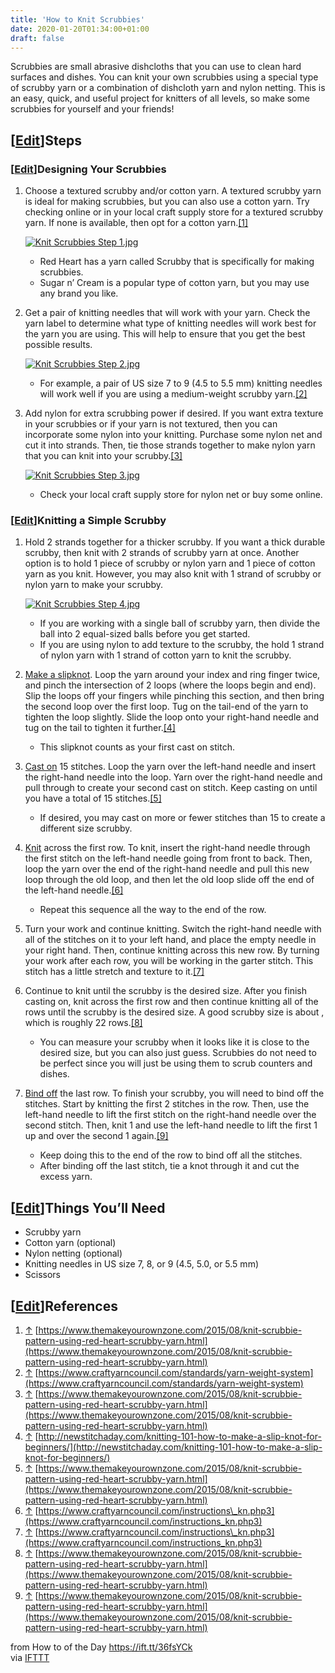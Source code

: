 ```yaml
---
title: 'How to Knit Scrubbies'
date: 2020-01-20T01:34:00+01:00
draft: false
---
```


Scrubbies are small abrasive dishcloths that you can use to clean hard surfaces and dishes. You can knit your own scrubbies using a special type of scrubby yarn or a combination of dishcloth yarn and nylon netting. This is an easy, quick, and useful project for knitters of all levels, so make some scrubbies for yourself and your friends!

\[[Edit](https://www.wikihow.com/index.php?title=Knit-Scrubbies&action=edit&section=1 "Edit section: Steps")\]Steps
-------------------------------------------------------------------------------------------------------------------

### \[[Edit](https://www.wikihow.com/index.php?title=Knit-Scrubbies&action=edit&section=2 "Edit section: Designing Your Scrubbies")\]Designing Your Scrubbies

1.  Choose a textured scrubby and/or cotton yarn. A textured scrubby yarn is ideal for making scrubbies, but you can also use a cotton yarn. Try checking online or in your local craft supply store for a textured scrubby yarn. If none is available, then opt for a cotton yarn.[\[1\]](#_note-1)
    
    [![Knit Scrubbies Step 1.jpg](https://www.wikihow.com/images/thumb/d/d4/Knit-Scrubbies-Step-1.jpg/aid10178063-v4-728px-Knit-Scrubbies-Step-1.jpg)](https://www.wikihow.com/Image:Knit-Scrubbies-Step-1.jpg)
    
    *   Red Heart has a yarn called Scrubby that is specifically for making scrubbies.
    *   Sugar n’ Cream is a popular type of cotton yarn, but you may use any brand you like.
2.  Get a pair of knitting needles that will work with your yarn. Check the yarn label to determine what type of knitting needles will work best for the yarn you are using. This will help to ensure that you get the best possible results.
    
    [![Knit Scrubbies Step 2.jpg](https://www.wikihow.com/images/thumb/d/d3/Knit-Scrubbies-Step-2.jpg/aid10178063-v4-728px-Knit-Scrubbies-Step-2.jpg)](https://www.wikihow.com/Image:Knit-Scrubbies-Step-2.jpg)
    
    *   For example, a pair of US size 7 to 9 (4.5 to 5.5 mm) knitting needles will work well if you are using a medium-weight scrubby yarn.[\[2\]](#_note-2)
3.  Add nylon for extra scrubbing power if desired. If you want extra texture in your scrubbies or if your yarn is not textured, then you can incorporate some nylon into your knitting. Purchase some nylon net and cut it into strands. Then, tie those strands together to make nylon yarn that you can knit into your scrubby.[\[3\]](#_note-3)
    
    [![Knit Scrubbies Step 3.jpg](https://www.wikihow.com/images/thumb/3/3d/Knit-Scrubbies-Step-3.jpg/aid10178063-v4-728px-Knit-Scrubbies-Step-3.jpg)](https://www.wikihow.com/Image:Knit-Scrubbies-Step-3.jpg)
    
    *   Check your local craft supply store for nylon net or buy some online.

### \[[Edit](https://www.wikihow.com/index.php?title=Knit-Scrubbies&action=edit&section=3 "Edit section: Knitting a Simple Scrubby")\]Knitting a Simple Scrubby

1.  Hold 2 strands together for a thicker scrubby. If you want a thick durable scrubby, then knit with 2 strands of scrubby yarn at once. Another option is to hold 1 piece of scrubby or nylon yarn and 1 piece of cotton yarn as you knit. However, you may also knit with 1 strand of scrubby or nylon yarn to make your scrubby.
    
    [![Knit Scrubbies Step 4.jpg](https://www.wikihow.com/images/thumb/5/50/Knit-Scrubbies-Step-4.jpg/aid10178063-v4-728px-Knit-Scrubbies-Step-4.jpg)](https://www.wikihow.com/Image:Knit-Scrubbies-Step-4.jpg)
    
    *   If you are working with a single ball of scrubby yarn, then divide the ball into 2 equal-sized balls before you get started.
    *   If you are using nylon to add texture to the scrubby, the hold 1 strand of nylon yarn with 1 strand of cotton yarn to knit the scrubby.
2.  [Make a slipknot](https://www.wikihow.com/Make-a-Slip-Knot "Make a Slip Knot"). Loop the yarn around your index and ring finger twice, and pinch the intersection of 2 loops (where the loops begin and end). Slip the loops off your fingers while pinching this section, and then bring the second loop over the first loop. Tug on the tail-end of the yarn to tighten the loop slightly. Slide the loop onto your right-hand needle and tug on the tail to tighten it further.[\[4\]](#_note-4)  
      
    *   This slipknot counts as your first cast on stitch.
3.  [Cast on](https://www.wikihow.com/Cast-On "Cast On") 15 stitches. Loop the yarn over the left-hand needle and insert the right-hand needle into the loop. Yarn over the right-hand needle and pull through to create your second cast on stitch. Keep casting on until you have a total of 15 stitches.[\[5\]](#_note-5)  
      
    *   If desired, you may cast on more or fewer stitches than 15 to create a different size scrubby.
4.  [Knit](https://www.wikihow.com/Knit "Knit") across the first row. To knit, insert the right-hand needle through the first stitch on the left-hand needle going from front to back. Then, loop the yarn over the end of the right-hand needle and pull this new loop through the old loop, and then let the old loop slide off the end of the left-hand needle.[\[6\]](#_note-6)  
      
    *   Repeat this sequence all the way to the end of the row.
5.  Turn your work and continue knitting. Switch the right-hand needle with all of the stitches on it to your left hand, and place the empty needle in your right hand. Then, continue knitting across this new row. By turning your work after each row, you will be working in the garter stitch. This stitch has a little stretch and texture to it.[\[7\]](#_note-7)  
      
    
6.  Continue to knit until the scrubby is the desired size. After you finish casting on, knit across the first row and then continue knitting all of the rows until the scrubby is the desired size. A good scrubby size is about , which is roughly 22 rows.[\[8\]](#_note-8)  
      
    *   You can measure your scrubby when it looks like it is close to the desired size, but you can also just guess. Scrubbies do not need to be perfect since you will just be using them to scrub counters and dishes.
7.  [Bind off](https://www.wikihow.com/Cast-Off "Cast Off") the last row. To finish your scrubby, you will need to bind off the stitches. Start by knitting the first 2 stitches in the row. Then, use the left-hand needle to lift the first stitch on the right-hand needle over the second stitch. Then, knit 1 and use the left-hand needle to lift the first 1 up and over the second 1 again.[\[9\]](#_note-9)  
      
    *   Keep doing this to the end of the row to bind off all the stitches.
    *   After binding off the last stitch, tie a knot through it and cut the excess yarn.

\[[Edit](https://www.wikihow.com/index.php?title=Knit-Scrubbies&action=edit&section=4 "Edit section: Things You’ll Need")\]Things You’ll Need
---------------------------------------------------------------------------------------------------------------------------------------------

*   Scrubby yarn
*   Cotton yarn (optional)
*   Nylon netting (optional)
*   Knitting needles in US size 7, 8, or 9 (4.5, 5.0, or 5.5 mm)
*   Scissors

\[[Edit](https://www.wikihow.com/index.php?title=Knit-Scrubbies&action=edit&section=5 "Edit section: References")\]References
-----------------------------------------------------------------------------------------------------------------------------

1.  [↑](#_ref-1) [https://www.themakeyourownzone.com/2015/08/knit-scrubbie-pattern-using-red-heart-scrubby-yarn.html](https://www.themakeyourownzone.com/2015/08/knit-scrubbie-pattern-using-red-heart-scrubby-yarn.html)
2.  [↑](#_ref-2) [https://www.craftyarncouncil.com/standards/yarn-weight-system](https://www.craftyarncouncil.com/standards/yarn-weight-system)
3.  [↑](#_ref-3) [https://www.themakeyourownzone.com/2015/08/knit-scrubbie-pattern-using-red-heart-scrubby-yarn.html](https://www.themakeyourownzone.com/2015/08/knit-scrubbie-pattern-using-red-heart-scrubby-yarn.html)
4.  [↑](#_ref-4) [http://newstitchaday.com/knitting-101-how-to-make-a-slip-knot-for-beginners/](http://newstitchaday.com/knitting-101-how-to-make-a-slip-knot-for-beginners/)
5.  [↑](#_ref-5) [https://www.themakeyourownzone.com/2015/08/knit-scrubbie-pattern-using-red-heart-scrubby-yarn.html](https://www.themakeyourownzone.com/2015/08/knit-scrubbie-pattern-using-red-heart-scrubby-yarn.html)
6.  [↑](#_ref-6) [https://www.craftyarncouncil.com/instructions\_kn.php3](https://www.craftyarncouncil.com/instructions_kn.php3)
7.  [↑](#_ref-7) [https://www.craftyarncouncil.com/instructions\_kn.php3](https://www.craftyarncouncil.com/instructions_kn.php3)
8.  [↑](#_ref-8) [https://www.themakeyourownzone.com/2015/08/knit-scrubbie-pattern-using-red-heart-scrubby-yarn.html](https://www.themakeyourownzone.com/2015/08/knit-scrubbie-pattern-using-red-heart-scrubby-yarn.html)
9.  [↑](#_ref-9) [https://www.themakeyourownzone.com/2015/08/knit-scrubbie-pattern-using-red-heart-scrubby-yarn.html](https://www.themakeyourownzone.com/2015/08/knit-scrubbie-pattern-using-red-heart-scrubby-yarn.html)

  
  
from How to of the Day https://ift.tt/36fsYCk  
via [IFTTT](https://ifttt.com/?ref=da&site=blogger)